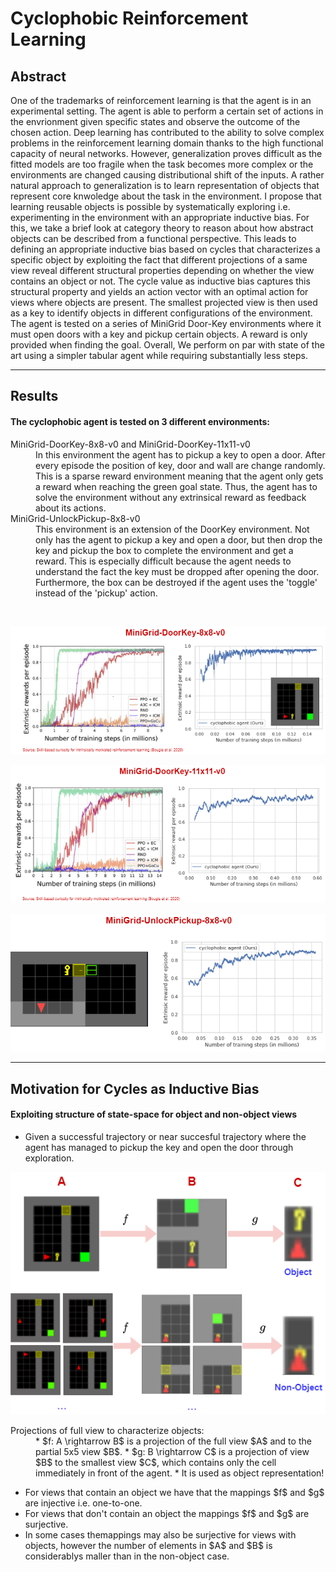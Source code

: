# Cyclophobic Reinforcement Learning

## Abstract

One of the trademarks of reinforcement learning is that the agent is in an experimental setting. The agent is able to perform a certain set of actions in the envrionment given specific states and observe the outcome of the chosen action. Deep learning has contributed to the ability to solve complex problems in the reinforcement learning domain thanks to the high functional capacity of neural networks. However, generalization proves difficult as the fitted models are too fragile when the task becomes more complex or the environments are changed causing distributional shift of the inputs. A rather natural approach to generalization is to learn representation of objects that represent core knwoledge about the task in the environment.  I propose that learning reusable objects is possible by systematically exploring i.e. experimenting in the environment with an appropriate inductive bias. For this, we take a brief look at category theory to reason about how  abstract objects can be described from a functional perspective.  This leads to defining an appropriate inductive bias based on cycles that characterizes a specific object by exploiting the fact that different projections of a same view reveal different structural properties depending on whether the view contains an object or not. The cycle value as inductive bias captures this structural property and yields an action vector with an optimal action for views where objects are present.  The smallest projected view is then used as a key to identify objects in different configurations of the environment. The agent is tested on a series of MiniGrid Door-Key environments where it must open doors with a key and pickup certain objects. A reward is only provided when finding the goal. Overall, We perform on par with state of the art using a simpler tabular agent while requiring substantially less steps.

* * *

## Results
#### The cyclophobic agent is tested on 3 different environments:
<dl>
<dt>MiniGrid-DoorKey-8x8-v0 and MiniGrid-DoorKey-11x11-v0 </dt>
<dd>In this environment the agent has to pickup a key to open a door. After every episode the position of key, door and wall are change randomly. This is a sparse reward environment meaning that the agent only gets a reward when reaching the green goal state. Thus, the agent has to solve the environment without any extrinsical reward as feedback about its actions.</dd>
<dt>MiniGrid-UnlockPickup-8x8-v0</dt>
<dd>This environment is an extension of the DoorKey environment. Not only has the agent to pickup a key and open a door, but then drop the key and pickup the box to complete the environment and get a reward. This is especially difficult because the agent needs to understand the fact the key must be dropped after opening the door. Furthermore, the box can be destroyed if the agent uses the 'toggle' instead of the 'pickup' action.</dd>
</dl>

<br>

<p align="center">
  <img src="assets/result_8x8.png">
</p>
<p align="center">
  <img src="assets/result_11x11.png">
</p>

<p align="center">
  <img src="assets/result_up_8x8.png">
</p>

* * *

## Motivation for Cycles as Inductive Bias
#### Exploiting structure of state-space for object and non-object views
- Given a successful trajectory or near succesful trajectory where the agent has managed to pickup the key and open the door through exploration.
<p align="center">
  <img src="assets/cyclemapping.png">
</p>
<dl>
  <dt>Projections of full view to characterize objects:</dt>
  <dd>
    * $f: A \rightarrow B$ is a projection of the full view $A$ and to the partial 5x5 view $B$. 
    * $g: B \rightarrow C$ is a projection of view $B$ to the smallest view $C$, which contains only the cell immediately in front of the agent.
    * It is used as object representation!
  </dd>
  
  
- For views that contain an object we have that the mappings $f\$ and $g\$ are injective i.e. one-to-one.
- For views that don't contain an object the mappings $f\$ and $g\$ are surjective.  
- In some cases themappings may also be surjective for views with objects, however the number of elements in $A\$ and $B\$ is considerablys maller than in the non-object case.
</dl>

